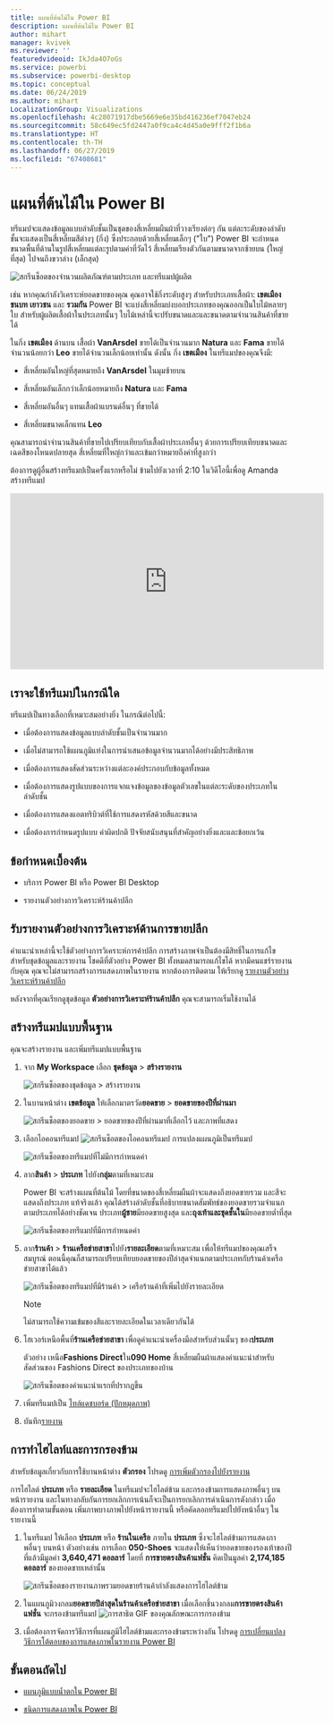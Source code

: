 ```yaml
---
title: แผนที่ต้นไม้ใน Power BI
description: แผนที่ต้นไม้ใน Power BI
author: mihart
manager: kvivek
ms.reviewer: ''
featuredvideoid: IkJda4O7oGs
ms.service: powerbi
ms.subservice: powerbi-desktop
ms.topic: conceptual
ms.date: 06/24/2019
ms.author: mihart
LocalizationGroup: Visualizations
ms.openlocfilehash: 4c28071917dbe5669e6e35bd416236ef7047eb24
ms.sourcegitcommit: 58c649ec5fd2447a0f9ca4c4d45a0e9fff2f1b6a
ms.translationtype: HT
ms.contentlocale: th-TH
ms.lasthandoff: 06/27/2019
ms.locfileid: "67408681"
---
```

# <a name="treemaps-in-power-bi"></a>แผนที่ต้นไม้ใน Power BI

ทรีแมปจะแสดงข้อมูลแบบลำดับชั้นเป็นชุดของสี่เหลี่ยมผืนผ้าที่วางเรียงต่อๆ กัน แต่ละระดับของลำดับชั้นจะแสดงเป็นสี่เหลี่ยมสีต่างๆ (กิ่ง) ซึ่งประกอบด้วยสี่เหลี่ยมเล็กๆ ("ใบ") Power BI จะกำหนดขนาดพื้นที่ด้านในรูปสี่เหลี่ยมแต่ละรูปตามค่าที่วัดไว้ สี่เหลี่ยมเรียงตัวกันตามขนาดจากซ้ายบน (ใหญ่ที่สุด) ไปจนถึงขวาล่าง (เล็กสุด)

![สกรีนช็อตของจำนวนผลิตภัณฑ์ตามประเภท และทรีแมปผู้ผลิต](media/power-bi-visualization-treemaps/pbi-nancy-viz-treemap.png)

เช่น หากคุณกำลังวิเคราะห์ยอดขายของคุณ คุณอาจใช้กิ่งระดับสูงๆ สำหรับประเภทเสื้อผ้า: **เขตเมือง** **ชนบท** **เยาวชน** และ **รวมกัน** Power BI จะแบ่งสี่เหลี่ยมบ่งบอกประเภทของคุณออกเป็นใบไม้หลายๆ ใบ สำหรับผู้ผลิตเสื้อผ้าในประเภทนั้นๆ ใบไม้เหล่านี้จะปรับขนาดและและขนาดตามจำนวนสินค้าที่ขายได้

ในกิ่ง **เขตเมือง** ด้านบน เสื้อผ้า **VanArsdel** ขายได้เป็นจำนวนมาก **Natura** และ **Fama** ขายได้จำนวนน้อยกว่า **Leo** ขายได้จำนวนเล็กน้อยเท่านั้น ดังนั้น กิ่ง **เขตเมือง** ในทรีแมปของคุณจึงมี:

* สี่เหลี่ยมอันใหญ่ที่สุดหมายถึง **VanArsdel** ในมุมซ้ายบน

* สี่เหลี่ยมอันเล็กกว่าเล็กน้อยหมายถึง  **Natura** และ **Fama**

* สี่เหลี่ยมอันอื่นๆ แทนเสื้อผ้าแบรนด์อื่นๆ ที่ขายได้

* สี่เหลี่ยมขนาดเล็กแทน  **Leo**

คุณสามารถนำจำนวนสินค้าที่ขายไปเปรียบเทียบกับเสื้อผ้าประเภทอื่นๆ ด้วยการเปรียบเทียบขนาดและเฉดสีของโหนดปลายสุด สี่เหลี่ยมที่ใหญ่กว่าและเข้มกว่าหมายถึงค่าที่สูงกว่า

ต้องการดูผู้อื่นสร้างทรีแมปเป็นครั้งแรกหรือไม่ ข้ามไปยังเวลาที่ 2:10 ในวิดีโอนี้เพื่อดู Amanda สร้างทรีแมป

<iframe width="560" height="315" src="https://www.youtube.com/embed/IkJda4O7oGs" frameborder="0" allowfullscreen></iframe>

## <a name="when-to-use-a-treemap"></a>เราจะใช้ทรีแมปในกรณีใด

ทรีแมปเป็นทางเลือกที่เหมาะสมอย่างยิ่ง ในกรณีต่อไปนี้:

* เมื่อต้องการแสดงข้อมูลแบบลำดับชั้นเป็นจำนวนมาก

* เมื่อไม่สามารถใช้แผนภูมิแท่งในการนำเสนอข้อมูลจำนวนมากได้อย่างมีประสิทธิภาพ

* เมื่อต้องการแสดงสัดส่วนระหว่างแต่ละองค์ประกอบกับข้อมูลทั้งหมด

* เมื่อต้องการแสดงรูปแบบของการแจกแจงข้อมูลของข้อมูลตัวเลขในแต่ละระดับของประเภทในลำดับชั้น

* เมื่อต้องการแสดงแอตทริบิวต์ที่ใช้การแสดงรหัสด้วยสีและขนาด

* เมื่อต้องการกำหนดรูปแบบ ค่าผิดปกติ ปัจจัยสนับสนุนที่สำคัญอย่างยิ่งและและข้อยกเว้น

## <a name="prerequisites"></a>ข้อกำหนดเบื้องต้น

* บริการ Power BI หรือ Power BI Desktop

* รายงานตัวอย่างการวิเคราะห์ร้านค้าปลีก

## <a name="get-the-retail-analysis-sample-report"></a>รับรายงานตัวอย่างการวิเคราะห์ด้านการขายปลีก

คำแนะนำเหล่านี้จะใช้ตัวอย่างการวิเคราะห์การค้าปลีก การสร้างภาพจำเป็นต้องมีสิทธิ์ในการแก้ไขสำหรับชุดข้อมูลและรายงาน โชคดีที่ตัวอย่าง Power BI ทั้งหมดสามารถแก้ไขได้ หากมีคนแชร์รายงานกับคุณ คุณจะไม่สามารถสร้างการแสดงภาพในรายงาน หากต้องการติดตาม ให้เรียกดู [รายงานตัวอย่างวิเคราะห์ร้านค้าปลีก](../sample-datasets.md)

หลังจากที่คุณเรียกดูชุดข้อมูล **ตัวอย่างการวิเคราะห์ร้านค้าปลีก** คุณจะสามารถเริ่มใช้งานได้

## <a name="create-a-basic-treemap"></a>สร้างทรีแมปแบบพื้นฐาน

คุณจะสร้างรายงาน และเพิ่มทรีแมปแบบพื้นฐาน

1. จาก **My Workspace** เลือก **ชุดข้อมูล** > **สร้างรายงาน**

    ![สกรีนช็อตของชุดข้อมูล > สร้างรายงาน](media/power-bi-visualization-treemaps/power-bi-create-a-report.png)

1. ในบานหน้าต่าง **เขตข้อมูล** ให้เลือกมาตรวัด**ยอดขาย** > **ยอดขายของปีที่ผ่านมา**

   ![สกรีนช็อตของยอดขาย > ยอดขายของปีที่ผ่านมาที่เลือกไว้ และภาพที่แสดง](media/power-bi-visualization-treemaps/treemapfirstvalue_new.png)

1. เลือกไอคอนทรีแมป ![สกรีนช็อตของไอคอนทรีแมป](media/power-bi-visualization-treemaps/power-bi-treemap-icon.png) การแปลงแผนภูมิเป็นทรีแมป

   ![สกรีนช็อตของทรีแมปที่ไม่มีการกำหนดค่า](media/power-bi-visualization-treemaps/treemapconvertto_new.png)

1. ลาก**สินค้า** > **ประเภท** ไปยัง**กลุ่ม**ตามที่เหมาะสม

    Power BI จะสร้างแผนที่ต้นไม้ โดยที่ขนาดของสี่เหลี่ยมผืนผ้าจะแสดงถึงยอดขายรวม และสีจะแสดงถึงประเภท แท้จริงแล้ว คุณได้สร้างลำดับชั้นที่อธิบายขนาดสัมพัทธ์ของยอดขายรวมจำแนกตามประเภทได้อย่างชัดเจน ประเภท**ผู้ชาย**มียอดขายสูงสุด และ**ถุงเท้าและชุดชั้นใน**มียอดขายต่ำที่สุด

    ![สกรีนช็อตของทรีแมปที่มีการกำหนดค่า](media/power-bi-visualization-treemaps/power-bi-complete.png)

1. ลาก**ร้านค้า** > **ร้านเครือข่ายสาขา**ไปยัง**รายละเอียด**ตามที่เหมาะสม เพื่อให้ทรีแมปของคุณเสร็จสมบูรณ์ ตอนนี้คุณก็สามารถเปรียบเทียบยอดขายของปีล่าสุดจำแนกตามประเภทกับร้านค้าเครือข่ายสาขาได้แล้ว

   ![สกรีนช็อตของทรีแมปที่มีร้านค้า > เครือร้านค้าที่เพิ่มไปยังรายละเอียด](media/power-bi-visualization-treemaps/power-bi-details.png)

   > [!NOTE]
   > ไม่สามารถใช้ความเข้มของสีและรายละเอียดในเวลาเดียวกันได้

1. โฮเวอร์เหนือพื้นที่**ร้านเครือข่ายสาขา** เพื่อดูคำแนะนำเครื่องมือสำหรับส่วนนั้นๆ ของ**ประเภท**

    ตัวอย่าง เหนือ**Fashions Direct**ใน**090 Home** สี่เหลี่ยมผืนผ้าแสดงคำแนะนำสำหรับสัดส่วนของ Fashions Direct ของประเภทของบ้าน

   ![สกรีนช็อตของคำแนะนำแรกที่ปรากฏขึ้น](media/power-bi-visualization-treemaps/treemaphoverdetail_new.png)

1. เพิ่มทรีแมปเป็น [ไทล์แดชบอร์ด (ปักหมุดภาพ)](../service-dashboard-tiles.md)

1. บันทึก[รายงาน](../service-report-save.md)

## <a name="highlighting-and-cross-filtering"></a>การทำไฮไลท์และการกรองข้าม

สำหรับข้อมูลเกี่ยวกับการใช้บานหน้าต่าง **ตัวกรอง** โปรดดู [การเพิ่มตัวกรองไปยังรายงาน](../power-bi-report-add-filter.md)

การไฮไลต์ **ประเภท** หรือ **รายละเอียด** ในทรีแมปจะไฮไลต์ข้าม และกรองข้ามการแสดงภาพอื่นๆ บนหน้ารายงาน  และในทางกลับกันการยกเลิกการเน้นก็จะเป็นการยกเลิกการดำเนินการดังกล่าว เมื่อต้องการทำตามขั้นตอน เพิ่มภาพบางภาพไปยังหน้ารายงานนี้ หรือคัดลอกทรีแมปไปยังหน้าอื่นๆ ในรายงานนี้

1. ในทรีแมป ให้เลือก **ประเภท** หรือ **ร้านในเครือ** ภายใน **ประเภท** ซึ่งจะไฮไลต์ข้ามการแสดงภาพอื่นๆ บนหน้า ตัวอย่างเช่น การเลือก **050-Shoes** จะแสดงให้เห็นว่ายอดขายของรองเท้าของปีที่แล้วมีมูลค่า **3,640,471 ดอลลาร์** โดยที่ **การขายตรงสินค้าแฟชั่น** คิดเป็นมูลค่า **2,174,185 ดอลลาร์** ของยอดขายเหล่านั้น

   ![สกรีนช็อตของรายงานภาพรวมยอดขายร้านค้ากำลังแสดงการไฮไลต์ข้าม](media/power-bi-visualization-treemaps/treemaphiliting.png)

1. ในแผนภูมิวงกลม**ยอดขายปีล่าสุดในร้านค้าเครือข่ายสาขา** เมื่อเลือกชิ้นวงกลม**การขายตรงสินค้าแฟชั่น** จะกรองข้ามทรีแมป
   ![การสาธิต GIF ของคุณลักษณะการกรองข้าม](media/power-bi-visualization-treemaps/treemapnoowl.gif)

1. เมื่อต้องการจัดการวิธีการที่แผนภูมิไฮไลต์ข้ามและกรองข้ามระหว่างกัน โปรดดู [การเปลี่ยนแปลงวิธีการโต้ตอบของการแสดงภาพในรายงาน Power BI](../service-reports-visual-interactions.md)

## <a name="next-steps"></a>ขั้นตอนถัดไป

* [แผนภูมิแบบน้ำตกใน Power BI](power-bi-visualization-waterfall-charts.md)

* [ชนิดการแสดงภาพใน Power BI](power-bi-visualization-types-for-reports-and-q-and-a.md)

